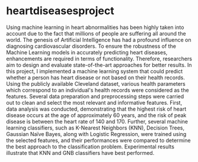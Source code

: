 # heartdiseasesproject
Using machine learning in heart abnormalities has been highly taken into account due to the fact that
millions of people are suffering all around the world. The genesis of Artificial Intelligence has had a
profound influence on diagnosing cardiovascular disorders. To ensure the robustness of the Machine
Learning models in accurately predicting heart diseases, enhancements are required in terms of
functionality. Therefore, researchers aim to design and evaluate state-of-the-art approaches for better
results. In this project, I implemented a machine learning system that could predict whether a person has
heart disease or not based on their health records. Using the publicly available Cleveland dataset,
various health parameters which correspond to an individual's health records were considered as the
features. Several data preparation and preprocessing steps were carried out to clean and select the
most relevant and informative features. First, data analysis was conducted, demonstrating that the
highest risk of heart disease occurs at the age of approximately 60 years, and the risk of peak disease is
between the heart rate of 140 and 170. Further, several machine learning classifiers, such as K-Nearest
Neighbors (KNN), Decision Trees, Gaussian Naïve Bayes, along with Logistic Regression, were trained
using the selected features, and their performances were compared to determine the best approach to
the classification problem. Experimental results illustrate that KNN and GNB classifiers have best
performed.
